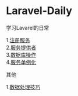 # Laravel-Daily
学习Lavarel的日常

1.<a href='https://github.com/pgy1/Laravel-Daily/blob/master/ServiceRegister' target='_blank'>注册服务</a><br />
2.<a href='https://github.com/pgy1/Laravel-Daily/blob/master/ServiceProvider' target='_blank'>服务提供者</a><br />
3.<a href='https://github.com/pgy1/Laravel-Daily/blob/master/DatabaseOprate' target='_blank'>数据库操作</a><br />
4.<a href='https://github.com/pgy1/Laravel-Daily/blob/master/ServiceFacades' target='_blank'>服务单例化</a><br />

其他

1.<a href='https://github.com/pgy1/Laravel-Daily/blob/master/DataHandleSkill' target='_blank'>数据处理技巧</a>

